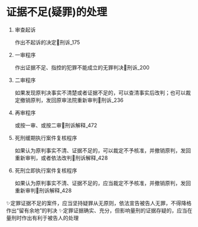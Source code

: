 
# 证据不足(疑罪)的处理

1. 审查起诉

    作出不起诉的决定🚪刑诉_175

1. 一审程序

    作出证据不足、指控的犯罪不能成立的无罪判决🚪刑诉_200

1. 二审程序

    如果发现原判决事实不清楚或者证据不足的，可以查清事实后改判；也可以裁定撤销原判，发回原审法院重新审判🚪刑诉_236

1. 再审程序

    或按一审、或按二审🚪刑诉解释_472

1. 死刑缓期执行案件复核程序

    如果认为原判事实不清、证据不足的，可以裁定不予核准，并撤销原判，发回重新审判，或者依法改判🚪刑诉解释_428

1. 死刑立即执行案件复核程序

    如果认为原判事实不清、证据不足的，应当裁定不予核准，并撤销原判，发回重新审判🚪刑诉解释_428



✨定罪证据不足的案件，应当坚持疑罪从无原则，依法宣告被告人无罪，不得降格作出“留有余地”的判决
✨定罪证据确实、充分，但影响量刑的证据存疑的，应当在量刑时作出有利于被告人的处理
